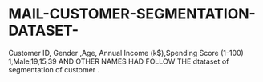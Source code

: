 # MAIL-CUSTOMER-SEGMENTATION-DATASET-
Customer ID, Gender ,Age, Annual Income (k$),Spending Score (1-100) 1,Male,19,15,39 AND OTHER NAMES HAD FOLLOW THE dtataset of segmentation of customer .
